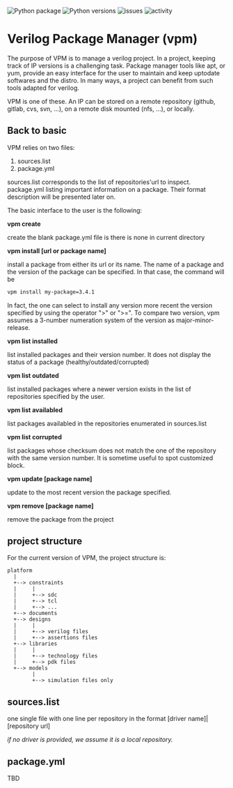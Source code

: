 ![Python package](https://github.com/LudwigCRON/vpm/workflows/Python%20package/badge.svg)
![Python versions](https://img.shields.io/badge/python-3.5%20%7C%203.6%20%7C%203.7%20%7C%203.8-blue)
![issues](https://img.shields.io/github/issues/LudwigCRON/vpm)
![activity](https://img.shields.io/github/last-commit/LudwigCRON/vpm)

# Verilog Package Manager (vpm)

The purpose of VPM is to manage a verilog project. In a project, keeping track of IP versions is a challenging task.
Package manager tools like apt, or yum, provide an easy interface for the user to maintain and keep uptodate softwares and the distro.
In many ways, a project can benefit from such tools adapted for verilog.

VPM is one of these. An IP can be stored on a remote repository (github, gitlab, cvs, svn, ...), on a remote disk mounted (nfs, ...), or locally.

## Back to basic
VPM relies on two files:
1. sources.list
2. package.yml

sources.list corresponds to the list of repositories'url to inspect. package.yml listing important information on a package. Their format description will
be presented later on.

The basic interface to the user is the following:

**vpm create**

create the blank package.yml file is there is none in current directory

**vpm install [url or package name]**

install a package from either its url or its name. The name of a package and the version of the package can be specified.
In that case, the command will be
```bash
vpm install my-package=3.4.1
```
In fact, the one can select to install any version more recent the version specified by using the operator ">" or ">=".
To compare two version, vpm assumes a 3-number numeration system of the version as major-minor-release.
    
**vpm list installed**

list installed packages and their version number. It does not display the status of a package (healthy/outdated/corrupted)

**vpm list outdated**

list installed packages where a newer version exists in the list of repositories specified by the user.
    
**vpm list availabled**

list packages availabled in the repositories enumerated in sources.list

**vpm list corrupted**

list packages whose checksum does not match the one of the repository with the same version number. It is sometime useful to spot customized block.

**vpm update [package name]**

update to the most recent version the package specified.

**vpm remove [package name]**

remove the package from the project

## project structure
For the current version of VPM, the project structure is:

    platform
      |
      +--> constraints
      |     |
      |     +--> sdc
      |     +--> tcl
      |     +--> ...
      +--> documents
      +--> designs
      |     |
      |     +--> verilog files
      |     +--> assertions files 
      +--> libraries
      |     |
      |     +--> technology files
      |     +--> pdk files
      +--> models
            |
            +--> simulation files only

## sources.list
one single file with one line per repository in the format [driver name]|[repository url]

*if no driver is provided, we assume it is a local repository.*

## package.yml
TBD
